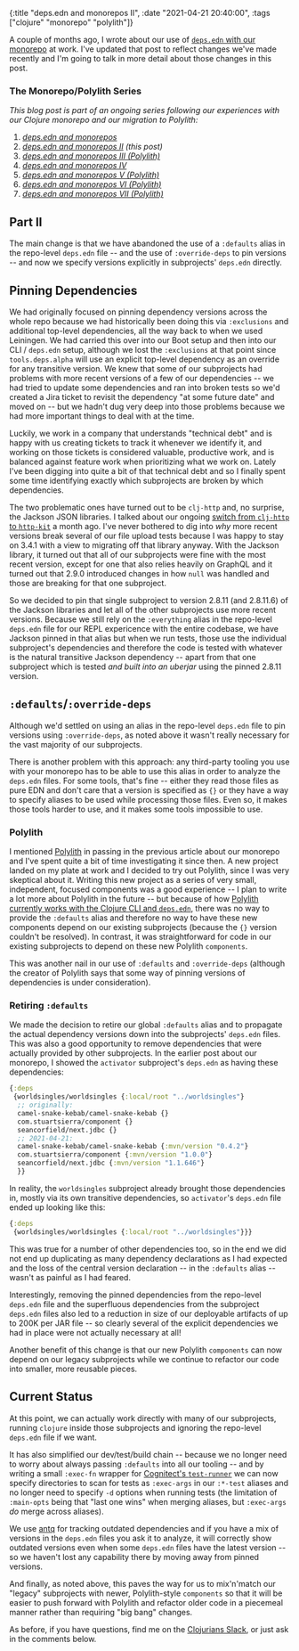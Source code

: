 {:title "deps.edn and monorepos II",
 :date "2021-04-21 20:40:00",
 :tags ["clojure" "monorepo" "polylith"]}

A couple of months ago, I wrote about our use of [`deps.edn` with our monorepo](/blog/2021/02/23/deps-edn-monorepo/) at work.
I've updated that post to reflect changes we've made recently and I'm going to talk
in more detail about those changes in this post.<!--more-->

### The Monorepo/Polylith Series

_This blog post is part of an ongoing series following our experiences with our Clojure monorepo and our migration to Polylith:_

1. _[deps.edn and monorepos](https://corfield.org/blog/2021/02/23/deps-edn-monorepo/)_
2. _[deps.edn and monorepos II](https://corfield.org/blog/2021/04/21/deps-edn-monorepo-2/) (this post)_
3. _[deps.edn and monorepos III (Polylith)](https://corfield.org/blog/2021/06/06/deps-edn-monorepo-3/)_
4. _[deps.edn and monorepos IV](https://corfield.org/blog/2021/07/21/deps-edn-monorepo-4/)_
5. _[deps.edn and monorepos V (Polylith)](https://corfield.org/blog/2021/08/25/deps-edn-monorepo-5/)_
6. _[deps.edn and monorepos VI (Polylith)](https://corfield.org/blog/2021/10/01/deps-edn-monorepo-6/)_
7. _[deps.edn and monorepos VII (Polylith)](https://corfield.org/blog/2021/10/13/deps-edn-monorepo-7/)_

## Part II

The main change is that we have abandoned the use of a `:defaults` alias in the repo-level `deps.edn` file -- and the use of `:override-deps` to pin versions -- and now we specify versions explicitly in subprojects' `deps.edn` directly.

## Pinning Dependencies

We had originally focused on pinning dependency versions across the whole repo
because we had historically been doing this via `:exclusions` and additional
top-level dependencies, all the way back to when we used Leiningen. We had carried
this over into our Boot setup and then into our CLI / `deps.edn` setup, although
we lost the `:exclusions` at that point since `tools.deps.alpha` will use an
explicit top-level dependency as an override for any transitive version.
We knew that some of our subprojects had problems
with more recent versions of a few of our dependencies -- we had tried to update
some dependencies and ran into broken tests so we'd created a Jira ticket to
revisit the dependency "at some future date" and moved on -- but we hadn't dug
very deep into those problems because we had more important things to deal with
at the time.

Luckily, we work in a company that understands "technical debt" and is happy with
us creating tickets to track it whenever we identify it, and working on those
tickets is considered valuable, productive work, and is balanced against feature
work when prioritizing what we work on. Lately I've been digging into quite a bit
of that technical debt and so I finally spent some time identifying exactly which
subprojects are broken by which dependencies.

The two problematic ones have turned out to be `clj-http` and, no surprise, the
Jackson JSON libraries. I talked about our ongoing [switch from `clj-http` to `http-kit`](/blog/2021/03/25/little-things/) a month ago.
I've never bothered to dig into _why_ more recent versions break several of our
file upload tests because I was happy to stay on 3.4.1 with a view to migrating
off that library anyway. With the Jackson library, it turned out that all of our
subprojects were fine with the most recent version, except for one that also
relies heavily on GraphQL and it turned out that 2.9.0 introduced changes in
how `null` was handled and those are breaking for that one subproject.

So we decided to pin that single subproject to version 2.8.11 (and 2.8.11.6) of
the Jackson libraries and let all of the other subprojects use more recent versions.
Because we still rely on the `:everything` alias in the repo-level `deps.edn` file
for our REPL expericence with the entire codebase,
we have Jackson pinned in that alias but when we run tests, those use the individual
subproject's dependencies and therefore the code is tested with whatever is the
natural transitive Jackson dependency -- apart from that one subproject which is
tested _and built into an uberjar_ using the pinned 2.8.11 version.

## `:defaults`/`:override-deps`

Although we'd settled on using an alias in the repo-level `deps.edn` file to
pin versions using `:override-deps`, as noted above it wasn't really necessary
for the vast majority of our subprojects.

There is another problem with this approach: any third-party tooling you use
with your monorepo has to be able to use this alias in order to analyze the
`deps.edn` files. For some tools, that's fine -- either they read those files
as pure EDN and don't care that a version is specified as `{}` or they have
a way to specify aliases to be used while processing those files. Even so,
it makes those tools harder to use, and it makes some tools impossible to use.

### Polylith

I mentioned [Polylith](https://polylith.gitbook.io/) in passing in the previous
article about our monorepo and I've spent quite a bit of time investigating it
since then. A new project landed on my plate at work and I decided to try out
Polylith, since I was very skeptical about it. Writing this new project as a
series of very small, independent, focused components was a good experience --
I plan to write a lot more about Polylith in the future -- but because of how
[Polylith currently works with the Clojure CLI and `deps.edn`](https://github.com/polyfy/polylith/tree/issue-66),
there was no way to provide the `:defaults` alias and therefore no way to
have these new components depend on our existing subprojects (because the `{}`
version couldn't be resolved). In contrast, it was straightforward for code
in our existing subprojects to depend on these new Polylith `components`.

This was another nail in our use of `:defaults` and `:override-deps` (although
the creator of Polylith says that some way of pinning versions of dependencies
is under consideration).

### Retiring `:defaults`

We made the decision to retire our global `:defaults` alias and to propagate
the actual dependency versions down into the subprojects' `deps.edn` files.
This was also a good opportunity to remove dependencies that were actually
provided by other subprojects. In the earlier post about our monorepo, I
showed the `activator` subproject's `deps.edn` as having these dependencies:

```clojure
{:deps
 {worldsingles/worldsingles {:local/root "../worldsingles"}
  ;; originally:
  camel-snake-kebab/camel-snake-kebab {}
  com.stuartsierra/component {}
  seancorfield/next.jdbc {}
  ;; 2021-04-21:
  camel-snake-kebab/camel-snake-kebab {:mvn/version "0.4.2"}
  com.stuartsierra/component {:mvn/version "1.0.0"}
  seancorfield/next.jdbc {:mvn/version "1.1.646"}
  }}
```

In reality, the `worldsingles` subproject already brought those dependencies
in, mostly via its own transitive dependencies, so `activator`'s `deps.edn`
file ended up looking like this:

```clojure
{:deps
 {worldsingles/worldsingles {:local/root "../worldsingles"}}}
```

This was true for a number of other dependencies too, so in the end we
did not end up duplicating as many dependency declarations as I had
expected and the loss of the central version declaration -- in the
`:defaults` alias -- wasn't as painful as I had feared.

Interestingly, removing the pinned dependencies from the repo-level
`deps.edn` file and the superfluous dependencies from the subproject
`deps.edn` files also led to a reduction in size of our deployable
artifacts of up to 200K per JAR file -- so clearly several of the
explicit dependencies we had in place were not actually necessary
at all!

Another benefit of this change is that our new Polylith `components`
can now depend on our legacy subprojects while we continue to
refactor our code into smaller, more reusable pieces.

## Current Status

At this point, we can actually work directly with many of our subprojects,
running `clojure` inside those subprojects and ignoring the
repo-level `deps.edn` file if we want.

It has also simplified our dev/test/build chain -- because we no longer
need to worry about always passing `:defaults` into all our tooling --
and by writing a small `:exec-fn` wrapper for
[Cognitect's `test-runner`](https://github.com/cognitect-labs/test-runner)
we can now specify directories to scan for tests as `:exec-args` in
our `:*-test` aliases and no longer need to specify `-d` options when
running tests (the limitation of `:main-opts` being that "last one wins"
when merging aliases, but `:exec-args` _do_ merge across aliases).

We use [antq](https://github.com/liquidz/antq/) for tracking outdated
dependencies and if you have a mix of versions in the `deps.edn` files
you ask it to analyze, it will correctly show outdated versions even
when some `deps.edn` files have the latest version -- so we haven't
lost any capability there by moving away from pinned versions.

And finally, as noted above, this paves the way for us to mix'n'match
our "legacy" subprojects with newer, Polylith-style `components` so that
it will be easier to push forward with Polylith and refactor older code
in a piecemeal manner rather than requiring "big bang" changes.

As before, if you have questions, find me on the [Clojurians Slack](https://clojurians.slack.com),
or just ask in the comments below.